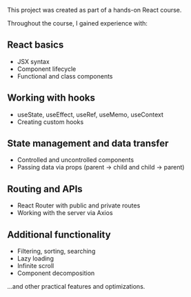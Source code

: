 This project was created as part of a hands-on React course.

Throughout the course, I gained experience with:

## React basics
- JSX syntax
- Component lifecycle
- Functional and class components

## Working with hooks
- useState, useEffect, useRef, useMemo, useContext
- Creating custom hooks

## State management and data transfer
- Controlled and uncontrolled components
- Passing data via props (parent → child and child → parent)

## Routing and APIs
- React Router with public and private routes
- Working with the server via Axios

## Additional functionality
- Filtering, sorting, searching
- Lazy loading
- Infinite scroll
- Component decomposition

…and other practical features and optimizations.
